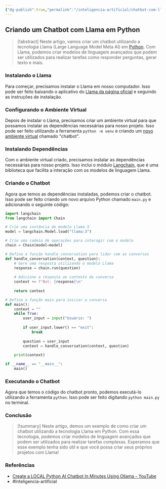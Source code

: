 ```yaml
---
{"dg-publish":true,"permalink":"/inteligencia-artificial/chatbot-com-llama/","title":"Chatbot com Llama","metatags":{"description":"criar modelos de linguagem avançados que podem ser utilizados para realizar tarefas como responder perguntas, gerar texto e mais."},"updated":"2025-01-12T15:12:32.096-03:00"}
---
```



## Criando um Chatbot com Llama em Python

> [!abstract] Neste artigo, vamos criar um chatbot utilizando a tecnologia Llama (Large Language Model Meta AI) em [Python](Python.md). Com Llama, podemos criar modelos de linguagem avançados que podem ser utilizados para realizar tarefas como responder perguntas, gerar texto e mais.

### Instalando o Llama

Para começar, precisamos instalar o Llama em nosso computador. Isso pode ser feito baixando o aplicativo do [Llama da página oficial](Ollama.md) e seguindo as instruções de instalação.

### Configurando o Ambiente Virtual

Depois de instalar o Llama, precisamos criar um ambiente virtual para que possamos instalar as dependências necessárias para nosso projeto. Isso pode ser feito utilizando a ferramenta `python -m venv` e criando um [novo ambiente virtual](Ambientes%20virtuais%20com%20venv.md) chamado "chatbot".

### Instalando Dependências

Com o ambiente virtual criado, precisamos instalar as dependências necessárias para nosso projeto. Isso inclui o módulo [Langchain](Langchain.md), que é uma biblioteca que facilita a interação com os modelos de linguagem Llama.

### Criando o Chatbot

Agora que temos as dependências instaladas, podemos criar o chatbot. Isso pode ser feito criando um novo arquivo Python chamado `main.py` e adicionando o seguinte código:

```python
import langchain
from langchain import Chain

# Crie uma instância do modelo Llama 3
model = langchain.Model.load("llama:3")

# Crie uma cadeia de operações para interagir com o modelo
chain = Chain(model=model)

# Defina a função handle_conversation para lidar com as conversas
def handle_conversation(context, question):
    # Gere uma resposta utilizando o modelo Llama
    response = chain.run(question)
    
    # Adicione a resposta ao contexto da conversa
    context += f"Bot: {response}\n"
    
    return context

# Defina a função main para iniciar a conversa
def main():
    context = ""
    while True:
        user_input = input("Usuário: ")
        
        if user_input.lower() == "exit":
            break
        
        question = user_input
        context = handle_conversation(context, question)
    
    print(context)

if __name__ == "__main__":
    main()
```

### Executando o Chatbot

Agora que temos o código do chatbot pronto, podemos executá-lo utilizando a ferramenta `python`. Isso pode ser feito digitando `python main.py` no terminal.

### Conclusão

> [!summary] Neste artigo, demos um exemplo de como criar um chatbot utilizando a tecnologia Llama em Python. Com essa tecnologia, podemos criar modelos de linguagem avançados que podem ser utilizados para realizar tarefas complexas. Esperamos que esse exemplo tenha sido útil e que você possa criar seus próprios projetos com Llama!

### Referências

- [Create a LOCAL Python AI Chatbot In Minutes Using Ollama - YouTube](https://www.youtube.com/watch?v=d0o89z134CQ)
- #Inteligencia-artificial

